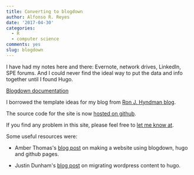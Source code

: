 ```yaml
---
title: Converting to blogdown
author: Alfonso R. Reyes
date: '2017-04-30'
categories:
  - R
  - computer science
comments: yes
slug: blogdown
---
```



I have had my notes here and there: Evernote, network drives, LinkedIn, SPE forums. And I could never find the ideal way to put the data and info together until I found Hugo.


 [Blogdown documentation](https://bookdown.org/yihui/blogdown/) 

I borrowed the template ideas for my blog from [Ron J. Hyndman blog](https://robjhyndman.com/).

The source code for the site is now [hosted on github](https://github.com/alfonsorreyes/fonzie-oilgains).

If you find any problem in this site, please feel free to [let me know at](mailto:Alfonso.Reyes@oilgainsanalytics.com).


Some useful resources were:

  * Amber Thomas's [blog post](https://amber.rbind.io/blog/2016/12/19/creatingsite/) on making a website using blogdown, hugo and github pages.
  
  * Justin Dunham's [blog post](http://justindunham.net/migrating-from-wordpress-to-hugo/) on migrating wordpress content to hugo.
